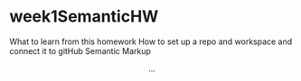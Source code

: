 # week1SemanticHW

What to learn from this homework
    How to set up a repo and workspace and connect it to gitHub
    Semantic Markup
        <header><footer><article><section>...
    

